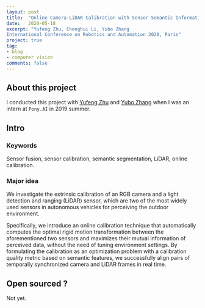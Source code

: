 ```yaml
---
layout: post
title:  "Online Camera-LiDAR Calibration with Sensor Semantic Information"
date:   2020-05-18
excerpt: "Yufeng Zhu, Chenghui Li, Yubo Zhang
International Conference on Robotics and Automation 2020, Paris"
project: true
tag:
- blog
- computer vision
comments: false
---
```


## About this project
I conducted this project with [Yufeng Zhu](https://mike323zyf.github.io/) and [Yubo Zhang](https://www.linkedin.com/in/yubo-zhang-0369659/)  when I was an intern at `Pony.AI` in 2019 summer.

## Intro

### Keywords
Sensor fusion, sensor calibration, semantic segmentation, LiDAR, online calibration. 

### Major idea
We investigate the extrinsic calibration of an RGB camera and a light detection
and ranging (LiDAR) sensor, which are two of the most widely used sensors in autonomous vehicles for perceiving the outdoor environment.

Specifically, we introduce an online calibration technique that automatically computes the optimal rigid motion transformation between the aforementioned two sensors and maximizes their mutual information of perceived data, without the need of tuning environment settings. By formulating the calibration as an optimization problem with a calibration
quality metric based on semantic features, we successfully align pairs of temporally synchronized camera and LiDAR frames in real time.

## Open sourced ?
Not yet.

